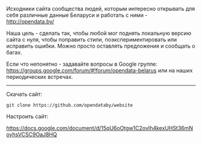 Исходники сайта сообщества людей, которым интересно открывать для себя
различные данные Беларуси и работать с ними - http://opendata.by/

Наша цель - сделать так, чтобы любой мог поднять локальную версию сайта
с нуля, чтобы поправить стили, поэкспериментировать или исправить ошибки.
Можно просто оставлять предложения и сообщать о багах.

Если что непонятно - задавайте вопросы в Google группе:
https://groups.google.com/forum/#!forum/opendata-belarus
или на наших периодических встречах.

---

Скачать сайт:

    git clone https://github.com/opendataby/website

Настроить сайт:

https://docs.google.com/document/d/15qU6oOtgw1C2ovIh4kexUHSt36mNoyhsVCSC9OaJ8HQ
